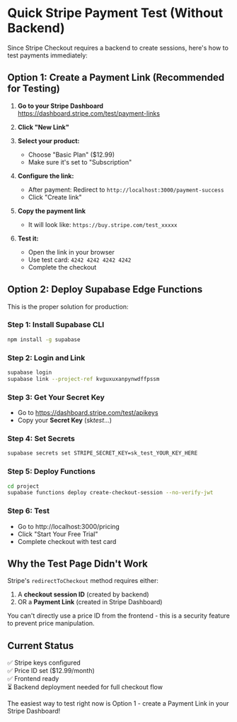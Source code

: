 # Quick Stripe Payment Test (Without Backend)

Since Stripe Checkout requires a backend to create sessions, here's how to test payments immediately:

## Option 1: Create a Payment Link (Recommended for Testing)

1. **Go to your Stripe Dashboard**
   https://dashboard.stripe.com/test/payment-links

2. **Click "New Link"**

3. **Select your product:**
   - Choose "Basic Plan" ($12.99)
   - Make sure it's set to "Subscription"

4. **Configure the link:**
   - After payment: Redirect to `http://localhost:3000/payment-success`
   - Click "Create link"

5. **Copy the payment link**
   - It will look like: `https://buy.stripe.com/test_xxxxx`

6. **Test it:**
   - Open the link in your browser
   - Use test card: `4242 4242 4242 4242`
   - Complete the checkout

## Option 2: Deploy Supabase Edge Functions

This is the proper solution for production:

### Step 1: Install Supabase CLI

```bash
npm install -g supabase
```

### Step 2: Login and Link

```bash
supabase login
supabase link --project-ref kvguxuxanpynwdffpssm
```

### Step 3: Get Your Secret Key

- Go to https://dashboard.stripe.com/test/apikeys
- Copy your **Secret Key** (sk*test*...)

### Step 4: Set Secrets

```bash
supabase secrets set STRIPE_SECRET_KEY=sk_test_YOUR_KEY_HERE
```

### Step 5: Deploy Functions

```bash
cd project
supabase functions deploy create-checkout-session --no-verify-jwt
```

### Step 6: Test

- Go to http://localhost:3000/pricing
- Click "Start Your Free Trial"
- Complete checkout with test card

## Why the Test Page Didn't Work

Stripe's `redirectToCheckout` method requires either:

1. A **checkout session ID** (created by backend)
2. OR a **Payment Link** (created in Stripe Dashboard)

You can't directly use a price ID from the frontend - this is a security feature to prevent price manipulation.

## Current Status

✅ Stripe keys configured  
✅ Price ID set ($12.99/month)  
✅ Frontend ready  
⏳ Backend deployment needed for full checkout flow

The easiest way to test right now is Option 1 - create a Payment Link in your Stripe Dashboard!
